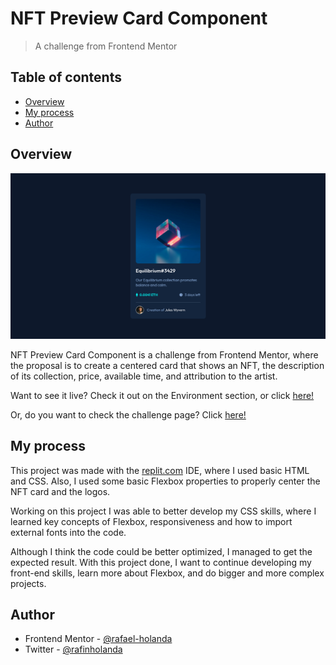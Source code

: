# NFT Preview Card Component

> A challenge from Frontend Mentor

## Table of contents

- [Overview](#overview)
- [My process](#my-process)
- [Author](#author)

## Overview

![](resources/screenshot.png)

NFT Preview Card Component is a challenge from Frontend Mentor, where the proposal 
is to create a centered card that shows an NFT, the description of its collection,
price, available time, and attribution to the artist.

Want to see it live? Check it out on the Environment section, or click [here!](https://rafael-holanda.github.io/nft-preview-card-component/)

Or, do you want to check the challenge page? Click [here!](https://www.frontendmentor.io/challenges/nft-preview-card-component-SbdUL_w0U/hub/nft-preview-card-component--BH_KPuT5i)

## My process

This project was made with the [replit.com](https://replit.com) IDE, where I used basic HTML and CSS. 
Also, I used some basic Flexbox properties to properly center the NFT card and the logos.

Working on this project I was able to better develop my CSS skills, where I learned
key concepts of Flexbox, responsiveness and how to import external fonts into the code.

Although I think the code could be better optimized, I managed to get the expected result. 
With this project done, I want to continue developing my front-end skills, learn more
about Flexbox, and do bigger and more complex projects.

## Author

- Frontend Mentor - [@rafael-holanda](https://www.frontendmentor.io/profile/rafael-holanda)
- Twitter - [@rafinholanda](https://twitter.com/rafinholanda)